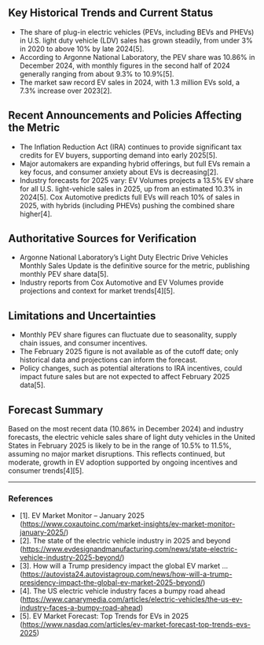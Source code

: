 ## Key Historical Trends and Current Status

- The share of plug-in electric vehicles (PEVs, including BEVs and PHEVs) in U.S. light duty vehicle (LDV) sales has grown steadily, from under 3% in 2020 to above 10% by late 2024[5].
- According to Argonne National Laboratory, the PEV share was 10.86% in December 2024, with monthly figures in the second half of 2024 generally ranging from about 9.3% to 10.9%[5].
- The market saw record EV sales in 2024, with 1.3 million EVs sold, a 7.3% increase over 2023[2].

## Recent Announcements and Policies Affecting the Metric

- The Inflation Reduction Act (IRA) continues to provide significant tax credits for EV buyers, supporting demand into early 2025[5].
- Major automakers are expanding hybrid offerings, but full EVs remain a key focus, and consumer anxiety about EVs is decreasing[2].
- Industry forecasts for 2025 vary: EV Volumes projects a 13.5% EV share for all U.S. light-vehicle sales in 2025, up from an estimated 10.3% in 2024[5]. Cox Automotive predicts full EVs will reach 10% of sales in 2025, with hybrids (including PHEVs) pushing the combined share higher[4].

## Authoritative Sources for Verification

- Argonne National Laboratory’s Light Duty Electric Drive Vehicles Monthly Sales Update is the definitive source for the metric, publishing monthly PEV share data[5].
- Industry reports from Cox Automotive and EV Volumes provide projections and context for market trends[4][5].

## Limitations and Uncertainties

- Monthly PEV share figures can fluctuate due to seasonality, supply chain issues, and consumer incentives.
- The February 2025 figure is not available as of the cutoff date; only historical data and projections can inform the forecast.
- Policy changes, such as potential alterations to IRA incentives, could impact future sales but are not expected to affect February 2025 data[5].

## Forecast Summary

Based on the most recent data (10.86% in December 2024) and industry forecasts, the electric vehicle sales share of light duty vehicles in the United States in February 2025 is likely to be in the range of 10.5% to 11.5%, assuming no major market disruptions. This reflects continued, but moderate, growth in EV adoption supported by ongoing incentives and consumer trends[4][5].

---

### References

- [1]. EV Market Monitor – January 2025 (https://www.coxautoinc.com/market-insights/ev-market-monitor-january-2025/)
- [2]. The state of the electric vehicle industry in 2025 and beyond (https://www.evdesignandmanufacturing.com/news/state-electric-vehicle-industry-2025-beyond/)
- [3]. How will a Trump presidency impact the global EV market ... (https://autovista24.autovistagroup.com/news/how-will-a-trump-presidency-impact-the-global-ev-market-2025-beyond/)
- [4]. The US electric vehicle industry faces a bumpy road ahead (https://www.canarymedia.com/articles/electric-vehicles/the-us-ev-industry-faces-a-bumpy-road-ahead)
- [5]. EV Market Forecast: Top Trends for EVs in 2025 (https://www.nasdaq.com/articles/ev-market-forecast-top-trends-evs-2025)